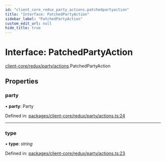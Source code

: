 ```yaml
---
id: "client_core_redux_party_actions.patchedpartyaction"
title: "Interface: PatchedPartyAction"
sidebar_label: "PatchedPartyAction"
custom_edit_url: null
hide_title: true
---
```


# Interface: PatchedPartyAction

[client-core/redux/party/actions](../modules/client_core_redux_party_actions.md).PatchedPartyAction

## Properties

### party

• **party**: Party

Defined in: [packages/client-core/redux/party/actions.ts:24](https://github.com/xr3ngine/xr3ngine/blob/5c3dcaef1/packages/client-core/redux/party/actions.ts#L24)

___

### type

• **type**: *string*

Defined in: [packages/client-core/redux/party/actions.ts:23](https://github.com/xr3ngine/xr3ngine/blob/5c3dcaef1/packages/client-core/redux/party/actions.ts#L23)
